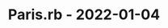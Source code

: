 ---
layout: post
title: Paris.rb - 2022-01-04
datetime: '2022-01-04T13:15:00-05:00'
name: Paris.rb
external_url: https://www.meetup.com/parisrb/events/268866019/
online_event: false
year_month: 2022-01
---